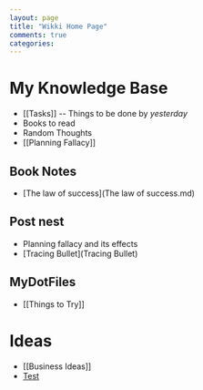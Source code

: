 ```yaml
---
layout: page
title: "Wikki Home Page"
comments: true
categories:
---
```

# My Knowledge Base
  * [[Tasks]] -- Things to be done by _yesterday_
  * Books to read
  * Random Thoughts
  * [[Planning Fallacy]]

## Book Notes
  * [The law of success](The law of success.md)
  
## Post nest
  * Planning fallacy and its effects
  * [Tracing Bullet](Tracing Bullet)

## MyDotFiles
  * [[Things to Try]]

# Ideas
  * [[Business Ideas]]
  * [Test](Test)
